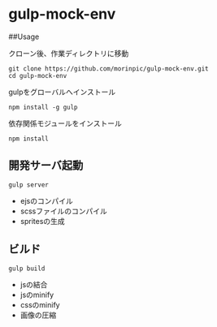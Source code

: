 gulp-mock-env
========
##Usage

クローン後、作業ディレクトリに移動
```
git clone https://github.com/morinpic/gulp-mock-env.git
cd gulp-mock-env
```

gulpをグローバルへインストール
```
npm install -g gulp
```

依存関係モジュールをインストール
```
npm install
```

開発サーバ起動
-------
```
gulp server
```
- ejsのコンパイル
- scssファイルのコンパイル
- spritesの生成


ビルド
-----
```
gulp build
```
- jsの結合
- jsのminify
- cssのminify
- 画像の圧縮
